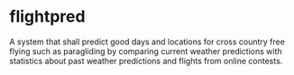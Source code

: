 flightpred
==========

A system that shall predict good days and locations for cross country free flying such as paragliding by comparing current weather predictions with statistics about past weather predictions and flights from online contests.
